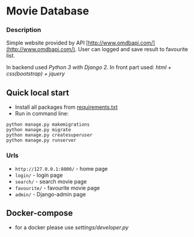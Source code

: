 # Movie Database

### Description
Simple website provided by API [http://www.omdbapi.com/](http://www.omdbapi.com/). User can logged and save result to 
favourite list.

In backend used _Python 3 with Django 2_. In front part used:
_html + css(bootstrap) + jquery_


## Quick local start

* Install all packages from [requirements.txt](requirements.txt)
* Run in command line:

```
python manage.py makemigrations
python manage.py migrate
python manage.py createsuperuser
python manage.py runserver
```

### Urls
* `http://127.0.0.1:8000/` - home page
* `login/` - login page
* `search/` - search movie page
* `favourite/` - favourite movie page
* `admin/` - Django-admin page

## Docker-compose
- for a docker please use _settings/developer.py_